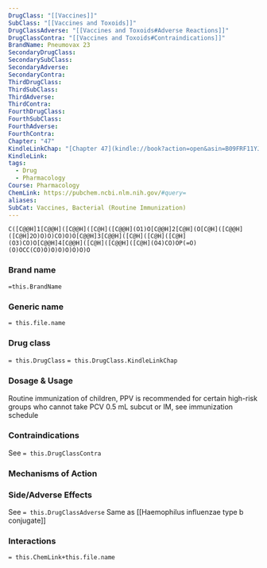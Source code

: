 ```yaml
---
DrugClass: "[[Vaccines]]"
SubClass: "[[Vaccines and Toxoids]]"
DrugClassAdverse: "[[Vaccines and Toxoids#Adverse Reactions]]"
DrugClassContra: "[[Vaccines and Toxoids#Contraindications]]"
BrandName: Pneumovax 23
SecondaryDrugClass: 
SecondarySubClass: 
SecondaryAdverse: 
SecondaryContra: 
ThirdDrugClass: 
ThirdSubClass: 
ThirdAdverse: 
ThirdContra: 
FourthDrugClass: 
FourthSubClass: 
FourthAdverse: 
FourthContra: 
Chapter: "47"
KindleLinkChap: "[Chapter 47](kindle://book?action=open&asin=B09FRF11YJ&location=27339)"
KindleLink: 
tags:
  - Drug
  - Pharmacology
Course: Pharmacology
ChemLink: https://pubchem.ncbi.nlm.nih.gov/#query=
aliases: 
SubCat: Vaccines, Bacterial (Routine Immunization)
---
```

```smiles
C([C@@H]1[C@@H]([C@@H]([C@H]([C@@H](O1)O[C@@H]2[C@H](O[C@H]([C@@H]([C@H]2O)O)O)CO)O)O[C@@H]3[C@@H]([C@H]([C@H]([C@H](O3)CO)O[C@@H]4[C@@H]([C@H]([C@@H]([C@H](O4)CO)OP(=O)(O)OCC(CO)O)O)O)O)O)O)O
```

### Brand name
`=this.BrandName`

### Generic name
`= this.file.name`

### Drug class 
`= this.DrugClass`
	`= this.DrugClass.KindleLinkChap`

### Dosage & Usage
Routine immunization of children, PPV is recommended for certain high-risk groups who cannot take PCV 
0.5 mL subcut or IM, see immunization schedule

### Contraindications
See `= this.DrugClassContra`

### Mechanisms of Action


### Side/Adverse Effects
See `= this.DrugClassAdverse`
Same as [[Haemophilus influenzae type b conjugate]]

### Interactions

`= this.ChemLink+this.file.name`

